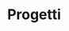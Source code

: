 ---
layout: gamedisplay
lang: "it" 
title: "Progetti"
titleLeft: "Giochi"
titleRight: "Prototipi"
---